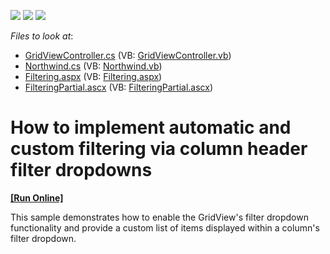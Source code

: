 <!-- default badges list -->
![](https://img.shields.io/endpoint?url=https://codecentral.devexpress.com/api/v1/VersionRange/128551627/14.1.3%2B)
[![](https://img.shields.io/badge/Open_in_DevExpress_Support_Center-FF7200?style=flat-square&logo=DevExpress&logoColor=white)](https://supportcenter.devexpress.com/ticket/details/E2888)
[![](https://img.shields.io/badge/📖_How_to_use_DevExpress_Examples-e9f6fc?style=flat-square)](https://docs.devexpress.com/GeneralInformation/403183)
<!-- default badges end -->
<!-- default file list -->
*Files to look at*:

* [GridViewController.cs](./CS/GridView.Filtering/Controllers/GridViewController.cs) (VB: [GridViewController.vb](./VB/GridView.Filtering/Controllers/GridViewController.vb))
* [Northwind.cs](./CS/GridView.Filtering/Models/Northwind.cs) (VB: [Northwind.vb](./VB/GridView.Filtering/Models/Northwind.vb))
* [Filtering.aspx](./CS/GridView.Filtering/Views/GridView/Filtering.aspx) (VB: [Filtering.aspx](./VB/GridView.Filtering/Views/GridView/Filtering.aspx))
* [FilteringPartial.ascx](./CS/GridView.Filtering/Views/GridView/FilteringPartial.ascx) (VB: [FilteringPartial.ascx](./VB/GridView.Filtering/Views/GridView/FilteringPartial.ascx))
<!-- default file list end -->
# How to implement automatic and custom filtering via column header filter dropdowns
<!-- run online -->
**[[Run Online]](https://codecentral.devexpress.com/e2888/)**
<!-- run online end -->


<p>This sample demonstrates how to enable the GridView's filter dropdown functionality and provide a custom list of items displayed within a column's filter dropdown.</p>

<br/>


